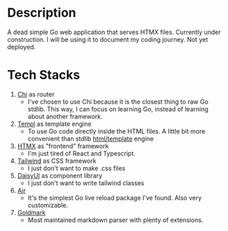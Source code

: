 # Description

A dead simple Go web application that serves HTMX files. Currently under construction. I will be using it to document my coding journey. Not yet deployed.

# Tech Stacks

1. [Chi](https://go-chi.io) as router
    - I've chosen to use Chi because it is the closest thing to raw Go stdlib. This way, I can focus on learning Go, instead of learning about another framework.
2. [Templ](https://templ.guide/) as template engine
    - To use Go code directly inside the HTML files. A little bit more convenient than stdlib [html/template](https://pkg.go.dev/html/template) engine
3. [HTMX](https://htmx.org/) as "frontend" framework
    - I'm just tired of React and Typescript.
4. [Tailwind](https://tailwindcss.com/) as CSS framework
    - I just don't want to make .css files
5. [DaisyUI](https://daisyui.com/) as component library
    - I just don't want to write tailwind classes
6. [Air](https://github.com/cosmtrek/air)
    - It's the simplest Go live reload package I've found. Also very customizable.
7. [Goldmark](https://github.com/yuin/goldmark)
    - Most maintained markdown parser with plenty of extensions.
